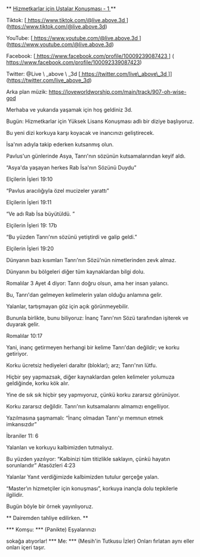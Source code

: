** <U> Hizmetkarlar için Ustalar Konuşması - 1 </u> **

Tiktok:
[<U> https://www.tiktok.com/@live.above.3d </u>] (https://www.tiktok.com/@live.above.3d)

YouTube:
[<U> https://www.youtube.com/@live.above.3d </u> ] (https://www.youtube.com/@live.above.3d)

Facebook:
[<U> https://www.facebook.com/profile/10009239087423 </u>] ( https://www.facebook.com/profile/100092339087423)

Twitter: @Live \ _above \ _3d
[<u> https://twitter.com/live\_above\_3d </u>]] (https://twitter.com/live_above_3d)

Arka plan müzik:
<https://loveworldworship.com/main/track/907-oh-wise-god>

Merhaba ve yukarıda yaşamak için hoş geldiniz 3d.

Bugün: Hizmetkarlar için Yüksek Lisans Konuşması adlı bir diziye başlıyoruz.

Bu yeni dizi korkuya karşı koyacak ve inancınızı geliştirecek.

İsa'nın adıyla takip ederken kutsanmış olun.

Pavlus'un günlerinde Asya, Tanrı'nın sözünün kutsamalarından keyif aldı.

“Asya'da yaşayan herkes Rab İsa'nın Sözünü Duydu”

Elçilerin İşleri 19:10

“Pavlus aracılığıyla özel mucizeler yarattı”

Elçilerin İşleri 19:11

“Ve adı Rab İsa büyütüldü. ”

Elçilerin İşleri 19: 17b

“Bu yüzden Tanrı'nın sözünü yetiştirdi ve galip geldi.”

Elçilerin İşleri 19:20

Dünyanın bazı kısımları Tanrı'nın Sözü'nün nimetlerinden zevk almaz.

Dünyanın bu bölgeleri diğer tüm kaynaklardan bilgi dolu.

Romalılar 3 Ayet 4 diyor: Tanrı doğru olsun, ama her insan yalancı.

Bu, Tanrı'dan gelmeyen kelimelerin yalan olduğu anlamına gelir.

Yalanlar, tartışmayan göz için açık görünmeyebilir.

Bununla birlikte, bunu biliyoruz: İnanç
Tanrı'nın Sözü tarafından işiterek ve duyarak gelir.

Romalılar 10:17

Yani, inanç getirmeyen herhangi bir kelime Tanrı'dan değildir; ve korku getiriyor.

Korku ücretsiz hediyeleri daraltır (bloklar); arz; Tanrı'nın lütfu.

Hiçbir şey yapmazsak, diğer kaynaklardan gelen kelimeler yolumuza geldiğinde, korku
kök alır.

Yine de sık sık hiçbir şey yapmıyoruz, çünkü korku zararsız görünüyor.

Korku zararsız değildir. Tanrı'nın kutsamalarını almamızı engelliyor.

Yazılmasına şaşmamalı: “İnanç olmadan Tanrı'yı ​​memnun etmek imkansızdır”

İbraniler 11: 6

Yalanları ve korkuyu kalbimizden tutmalıyız.

Bu yüzden yazılıyor: “Kalbinizi tüm titizlikle saklayın, çünkü hayatın sorunlarıdır”
Atasözleri 4:23

Yalanlar Yanıt verdiğimizde kalbimizden tutulur gerçeğe yalan.

“Master’ın hizmetçiler için konuşması”, korkuya inançla dolu tepkilerle ilgilidir.

Bugün böyle bir örnek yayınlıyoruz.

** Dairemden tahliye edilirken. **

*** Komşu: *** (Panikte) Eşyalarınızı

sokağa atıyorlar!
*** Me: *** (Mesih'in Tutkusu İzler) Onları fırlatan aynı eller onları içeri taşır.
